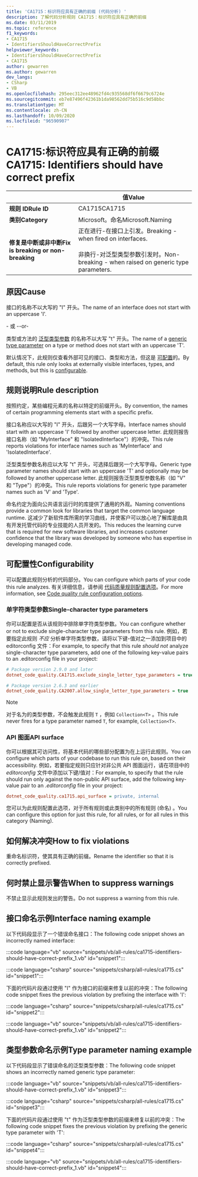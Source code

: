 ```yaml
---
title: 'CA1715：标识符应具有正确的前缀 (代码分析) '
description: 了解代码分析规则 CA1715：标识符应具有正确的前缀
ms.date: 03/11/2019
ms.topic: reference
f1_keywords:
- CA1715
- IdentifiersShouldHaveCorrectPrefix
helpviewer_keywords:
- IdentifiersShouldHaveCorrectPrefix
- CA1715
author: gewarren
ms.author: gewarren
dev_langs:
- CSharp
- VB
ms.openlocfilehash: 295eec312ee48962fd4c935568df6f6679c6724e
ms.sourcegitcommit: eb7e87496f42361b1da98562dd75b516c9d58bbc
ms.translationtype: MT
ms.contentlocale: zh-CN
ms.lasthandoff: 10/09/2020
ms.locfileid: "96590907"
---
```

# <a name="ca1715-identifiers-should-have-correct-prefix"></a><span data-ttu-id="99294-103">CA1715:标识符应具有正确的前缀</span><span class="sxs-lookup"><span data-stu-id="99294-103">CA1715: Identifiers should have correct prefix</span></span>

| | <span data-ttu-id="99294-104">值</span><span class="sxs-lookup"><span data-stu-id="99294-104">Value</span></span> |
|-|-|
| <span data-ttu-id="99294-105">**规则 ID**</span><span class="sxs-lookup"><span data-stu-id="99294-105">**Rule ID**</span></span> |<span data-ttu-id="99294-106">CA1715</span><span class="sxs-lookup"><span data-stu-id="99294-106">CA1715</span></span>|
| <span data-ttu-id="99294-107">**类别**</span><span class="sxs-lookup"><span data-stu-id="99294-107">**Category**</span></span> |<span data-ttu-id="99294-108">Microsoft。命名</span><span class="sxs-lookup"><span data-stu-id="99294-108">Microsoft.Naming</span></span>|
| <span data-ttu-id="99294-109">**修复是中断或非中断**</span><span class="sxs-lookup"><span data-stu-id="99294-109">**Fix is breaking or non-breaking**</span></span> |<span data-ttu-id="99294-110">正在进行-在接口上引发。</span><span class="sxs-lookup"><span data-stu-id="99294-110">Breaking - when fired on interfaces.</span></span><br/><br/><span data-ttu-id="99294-111">非换行-对泛型类型参数引发时。</span><span class="sxs-lookup"><span data-stu-id="99294-111">Non-breaking - when raised on generic type parameters.</span></span>|

## <a name="cause"></a><span data-ttu-id="99294-112">原因</span><span class="sxs-lookup"><span data-stu-id="99294-112">Cause</span></span>

<span data-ttu-id="99294-113">接口的名称不以大写的 "I" 开头。</span><span class="sxs-lookup"><span data-stu-id="99294-113">The name of an interface does not start with an uppercase 'I'.</span></span>

<span data-ttu-id="99294-114">\- 或 -</span><span class="sxs-lookup"><span data-stu-id="99294-114">-or-</span></span>

<span data-ttu-id="99294-115">类型或方法的 [泛型类型参数](../../../csharp/programming-guide/generics/generic-type-parameters.md) 的名称不以大写 "t" 开头。</span><span class="sxs-lookup"><span data-stu-id="99294-115">The name of a [generic type parameter](../../../csharp/programming-guide/generics/generic-type-parameters.md) on a type or method does not start with an uppercase 'T'.</span></span>

<span data-ttu-id="99294-116">默认情况下，此规则仅查看外部可见的接口、类型和方法，但这是 [可配置](#configurability)的。</span><span class="sxs-lookup"><span data-stu-id="99294-116">By default, this rule only looks at externally visible interfaces, types, and methods, but this is [configurable](#configurability).</span></span>

## <a name="rule-description"></a><span data-ttu-id="99294-117">规则说明</span><span class="sxs-lookup"><span data-stu-id="99294-117">Rule description</span></span>

<span data-ttu-id="99294-118">按照约定，某些编程元素的名称以特定的前缀开头。</span><span class="sxs-lookup"><span data-stu-id="99294-118">By convention, the names of certain programming elements start with a specific prefix.</span></span>

<span data-ttu-id="99294-119">接口名称应以大写的 "I" 开头，后跟另一个大写字母。</span><span class="sxs-lookup"><span data-stu-id="99294-119">Interface names should start with an uppercase 'I' followed by another uppercase letter.</span></span> <span data-ttu-id="99294-120">此规则报告接口名称（如 "MyInterface" 和 "IsolatedInterface"）的冲突。</span><span class="sxs-lookup"><span data-stu-id="99294-120">This rule reports violations for interface names such as 'MyInterface' and 'IsolatedInterface'.</span></span>

<span data-ttu-id="99294-121">泛型类型参数名称应以大写 "t" 开头，可选择后跟另一个大写字母。</span><span class="sxs-lookup"><span data-stu-id="99294-121">Generic type parameter names should start with an uppercase 'T' and optionally may be followed by another uppercase letter.</span></span> <span data-ttu-id="99294-122">此规则报告泛型类型参数名称（如 "V" 和 "Type"）的冲突。</span><span class="sxs-lookup"><span data-stu-id="99294-122">This rule reports violations for generic type parameter names such as 'V' and 'Type'.</span></span>

<span data-ttu-id="99294-123">命名约定为面向公共语言运行时的库提供了通用的外观。</span><span class="sxs-lookup"><span data-stu-id="99294-123">Naming conventions provide a common look for libraries that target the common language runtime.</span></span> <span data-ttu-id="99294-124">这减少了新软件库所需的学习曲线，并使客户可以放心地了解库是由具有开发托管代码的专业技能的人员开发的。</span><span class="sxs-lookup"><span data-stu-id="99294-124">This reduces the learning curve that is required for new software libraries, and increases customer confidence that the library was developed by someone who has expertise in developing managed code.</span></span>

## <a name="configurability"></a><span data-ttu-id="99294-125">可配置性</span><span class="sxs-lookup"><span data-stu-id="99294-125">Configurability</span></span>

<span data-ttu-id="99294-126">可以配置此规则分析的代码部分。</span><span class="sxs-lookup"><span data-stu-id="99294-126">You can configure which parts of your code this rule analyzes.</span></span> <span data-ttu-id="99294-127">有关详细信息，请参阅 [代码质量规则配置选项](../code-quality-rule-options.md)。</span><span class="sxs-lookup"><span data-stu-id="99294-127">For more information, see [Code quality rule configuration options](../code-quality-rule-options.md).</span></span>

### <a name="single-character-type-parameters"></a><span data-ttu-id="99294-128">单字符类型参数</span><span class="sxs-lookup"><span data-stu-id="99294-128">Single-character type parameters</span></span>

<span data-ttu-id="99294-129">你可以配置是否从该规则中排除单字符类型参数。</span><span class="sxs-lookup"><span data-stu-id="99294-129">You can configure whether or not to exclude single-character type parameters from this rule.</span></span> <span data-ttu-id="99294-130">例如，若要指定此规则 *不应* 分析单字符类型参数，请将以下键-值对之一添加到项目中的 editorconfig 文件：</span><span class="sxs-lookup"><span data-stu-id="99294-130">For example, to specify that this rule *should not* analyze single-character type parameters, add one of the following key-value pairs to an .editorconfig file in your project:</span></span>

```ini
# Package version 2.9.0 and later
dotnet_code_quality.CA1715.exclude_single_letter_type_parameters = true

# Package version 2.6.3 and earlier
dotnet_code_quality.CA2007.allow_single_letter_type_parameters = true
```

> [!NOTE]
> <span data-ttu-id="99294-131">对于名为的类型参数，不会触发此规则 `T` ，例如 `Collection<T>` 。</span><span class="sxs-lookup"><span data-stu-id="99294-131">This rule never fires for a type parameter named `T`, for example, `Collection<T>`.</span></span>

### <a name="api-surface"></a><span data-ttu-id="99294-132">API 图面</span><span class="sxs-lookup"><span data-stu-id="99294-132">API surface</span></span>

<span data-ttu-id="99294-133">你可以根据其可访问性，将基本代码的哪些部分配置为在上运行此规则。</span><span class="sxs-lookup"><span data-stu-id="99294-133">You can configure which parts of your codebase to run this rule on, based on their accessibility.</span></span> <span data-ttu-id="99294-134">例如，若要指定规则只应针对非公共 API 图面运行，请在项目中的 *editorconfig* 文件中添加以下键/值对：</span><span class="sxs-lookup"><span data-stu-id="99294-134">For example, to specify that the rule should run only against the non-public API surface, add the following key-value pair to an *.editorconfig* file in your project:</span></span>

```ini
dotnet_code_quality.ca1715.api_surface = private, internal
```

<span data-ttu-id="99294-135">您可以为此规则配置此选项，对于所有规则或此类别中的所有规则 (命名) 。</span><span class="sxs-lookup"><span data-stu-id="99294-135">You can configure this option for just this rule, for all rules, or for all rules in this category (Naming).</span></span>

## <a name="how-to-fix-violations"></a><span data-ttu-id="99294-136">如何解决冲突</span><span class="sxs-lookup"><span data-stu-id="99294-136">How to fix violations</span></span>

<span data-ttu-id="99294-137">重命名标识符，使其具有正确的前缀。</span><span class="sxs-lookup"><span data-stu-id="99294-137">Rename the identifier so that it is correctly prefixed.</span></span>

## <a name="when-to-suppress-warnings"></a><span data-ttu-id="99294-138">何时禁止显示警告</span><span class="sxs-lookup"><span data-stu-id="99294-138">When to suppress warnings</span></span>

<span data-ttu-id="99294-139">不禁止显示此规则发出的警告。</span><span class="sxs-lookup"><span data-stu-id="99294-139">Do not suppress a warning from this rule.</span></span>

## <a name="interface-naming-example"></a><span data-ttu-id="99294-140">接口命名示例</span><span class="sxs-lookup"><span data-stu-id="99294-140">Interface naming example</span></span>

<span data-ttu-id="99294-141">以下代码段显示了一个错误命名接口：</span><span class="sxs-lookup"><span data-stu-id="99294-141">The following code snippet shows an incorrectly named interface:</span></span>

:::code language="vb" source="snippets/vb/all-rules/ca1715-identifiers-should-have-correct-prefix_1.vb" id="snippet1":::

:::code language="csharp" source="snippets/csharp/all-rules/ca1715.cs" id="snippet1":::

<span data-ttu-id="99294-142">下面的代码片段通过使用 "I" 作为接口的前缀来修复以前的冲突：</span><span class="sxs-lookup"><span data-stu-id="99294-142">The following code snippet fixes the previous violation by prefixing the interface with 'I':</span></span>

:::code language="csharp" source="snippets/csharp/all-rules/ca1715.cs" id="snippet2":::

:::code language="vb" source="snippets/vb/all-rules/ca1715-identifiers-should-have-correct-prefix_1.vb" id="snippet2":::

## <a name="type-parameter-naming-example"></a><span data-ttu-id="99294-143">类型参数命名示例</span><span class="sxs-lookup"><span data-stu-id="99294-143">Type parameter naming example</span></span>

<span data-ttu-id="99294-144">以下代码段显示了错误命名的泛型类型参数：</span><span class="sxs-lookup"><span data-stu-id="99294-144">The following code snippet shows an incorrectly named generic type parameter:</span></span>

:::code language="vb" source="snippets/vb/all-rules/ca1715-identifiers-should-have-correct-prefix_1.vb" id="snippet3":::

:::code language="csharp" source="snippets/csharp/all-rules/ca1715.cs" id="snippet3":::

<span data-ttu-id="99294-145">下面的代码片段通过使用 "t" 作为泛型类型参数的前缀来修复以前的冲突：</span><span class="sxs-lookup"><span data-stu-id="99294-145">The following code snippet fixes the previous violation by prefixing the generic type parameter with 'T':</span></span>

:::code language="csharp" source="snippets/csharp/all-rules/ca1715.cs" id="snippet4":::

:::code language="vb" source="snippets/vb/all-rules/ca1715-identifiers-should-have-correct-prefix_1.vb" id="snippet4":::
